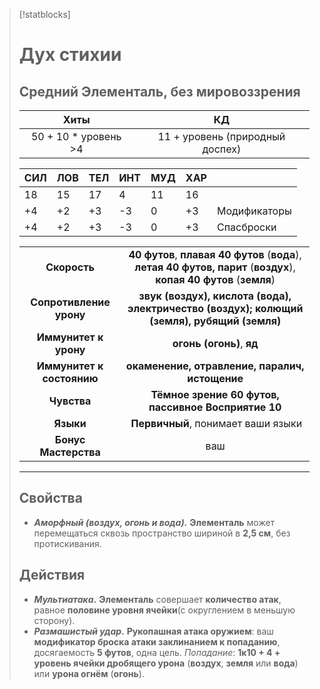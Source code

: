 > [!statblocks]
> # Дух стихии
>Средний Элементаль, без мировоззрения
>---
>| Хиты | КД |
>| :---: | :---: |
>| 50 + 10 * уровень >4 | 11 + уровень (природный доспех) |
>
>| **СИЛ** | **ЛОВ** | **ТЕЛ** | **ИНТ** | **МУД** | **ХАР** | |
>| ------ | ------- | ------ | ------ | ------- | ------ | ------ |
>| 18 | 15 | 17 | 4 | 11 | 16 | |
>| +4 | +2 | +3 | -3 | 0 | +3 | Модификаторы |
>| +4 | +2 | +3 | -3 | 0 | +3 | Спасброски |
>
>| | |
>| :---: | :---: |
>| **Скорость** | **40 футов**, **плавая 40 футов** (**вода**), **летая 40 футов, парит** (**воздух**), **копая 40 футов** (**земля**) |
>| **Сопротивление урону** | **звук (воздух), кислота (вода), электричество (воздух); колющий (земля), рубящий (земля)** |
>| **Иммунитет к урону** | **огонь (огонь)**, **яд** |
>| **Иммунитет к состоянию** | **окаменение, отравление, паралич, истощение** |
>| **Чувства** | **Тёмное зрение 60 футов, пассивное Восприятие 10** |
>| **Языки** | **Первичный**, понимает ваши языки |
>| **Бонус Мастерства** | ваш |
>---
> ## Свойства
>- **_Аморфный (воздух, огонь и вода)._** **Элементаль** может перемещаться сквозь пространство шириной в **2,5 см**, без протискивания.
> ## Действия
>- **_Мультиатака_.** **Элементаль** совершает **количество атак**, равное **половине уровня ячейки**(с округлением в меньшую сторону).
>- **_Размашистый удар_.** **Рукопашная атака оружием**: ваш **модификатор броска атаки заклинанием к попаданию**, досягаемость **5 футов**, одна цель. _Попадание_: **1к10 + 4 + уровень ячейки дробящего урона** (**воздух**, **земля** или **вода**) или **урона огнём** (**огонь**).